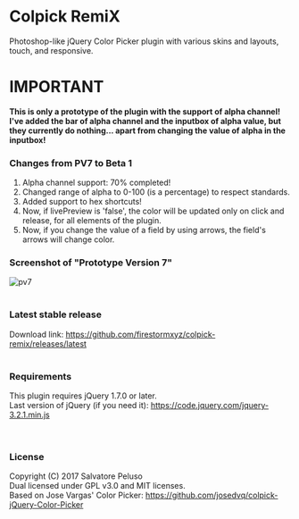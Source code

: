 # Colpick RemiX
Photoshop-like jQuery Color Picker plugin with various skins and layouts, touch, and responsive. <br>

# IMPORTANT
<b> This is only a prototype of the plugin with the support of alpha channel! <br>
I've added the bar of alpha channel and the inputbox of alpha value, but they currently do nothing... apart from changing the value of alpha in the inputbox! </b>

### Changes from PV7 to Beta 1
1. Alpha channel support: 70% completed!
2. Changed range of alpha to 0-100 (is a percentage) to respect standards.
3. Added support to hex shortcuts!
4. Now, if livePreview is 'false', the color will be updated only on click and release, for all elements of the plugin.
5. Now, if you change the value of a field by using arrows, the field's arrows will change color.


### Screenshot of "Prototype Version 7"
![pv7](https://user-images.githubusercontent.com/32025549/32924856-fc823b66-cb3e-11e7-9d79-31d015811655.png) <br><br>


### Latest stable release
Download link: <a href="https://github.com/firestormxyz/colpick-remix/releases/latest">https://github.com/firestormxyz/colpick-remix/releases/latest</a> <br><br>

### Requirements
This plugin requires jQuery 1.7.0 or later. <br>
Last version of jQuery (if you need it): <a href="https://code.jquery.com/jquery-3.2.1.min.js">https://code.jquery.com/jquery-3.2.1.min.js</a> <br><br><br>


### License
Copyright (C) 2017 Salvatore Peluso <br>
Dual licensed under GPL v3.0 and MIT licenses. <br>
Based on Jose Vargas' Color Picker: <a href="https://github.com/josedvq/colpick-jQuery-Color-Picker">https://github.com/josedvq/colpick-jQuery-Color-Picker</a>
